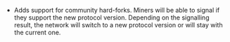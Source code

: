 * Adds support for community hard-forks. Miners will be able to signal if they
  support the new protocol version. Depending on the signalling result, the
  network will switch to a new protocol version or will stay with the current
  one.

